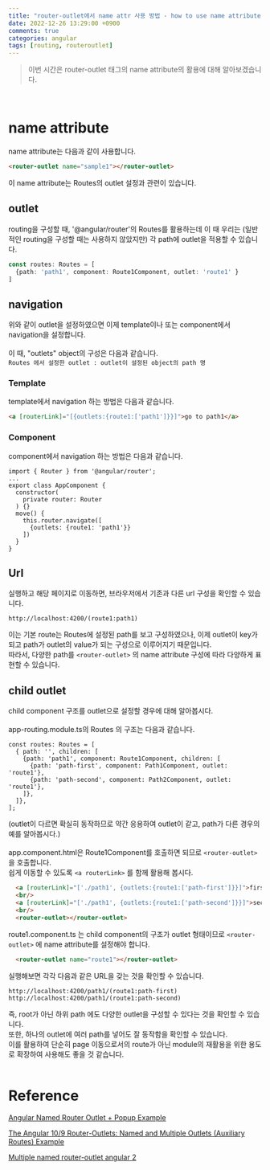 ```yaml
---
title: "router-outlet에서 name attr 사용 방법 - how to use name attribute of router-outlet"
date: 2022-12-26 13:29:00 +0900
comments: true
categories: angular
tags: [routing, routeroutlet]
---
```


> 이번 시간은 router-outlet 태그의 name attribute의 활용에 대해 알아보겠습니다.

<br/>

# name attribute
name attribute는 다음과 같이 사용합니다.

```html
<router-outlet name="sample1"></router-outlet>
```

이 name attribute는 Routes의 outlet 설정과 관련이 있습니다.


## outlet

routing을 구성할 때, '@angular/router'의 Routes를 활용하는데 이 때 우리는 (일반적인 routing을 구성할 때는 사용하지 않았지만) 각 path에 outlet을 적용할 수 있습니다.

```ts
const routes: Routes = [
  {path: 'path1', component: Route1Component, outlet: 'route1' }
]
```

## navigation

위와 같이 outlet을 설정하였으면 이제 template이나 또는 component에서 navigation을 설정합니다.<br/>
<br/>
이 때, "outlets" object의 구성은 다음과 같습니다.<br/>
`Routes 에서 설정한 outlet : outlet이 설정된 object의 path 명`


### Template

template에서 navigation 하는 방법은 다음과 같습니다.

```html
<a [routerLink]="[{outlets:{route1:['path1']}}]">go to path1</a>
```

### Component

component에서 navigation 하는 방법은 다음과 같습니다.

```tsx
import { Router } from '@angular/router';
...
export class AppComponent {
  constructor(
    private router: Router
  ) {}
  move() {
    this.router.navigate([
      {outlets: {route1: 'path1'}}
    ])
  }
}
```

## Url

실행하고 해당 페이지로 이동하면, 브라우저에서 기존과 다른 url 구성을 확인할 수 있습니다.

```
http://localhost:4200/(route1:path1)
```

이는 기본 route는 Routes에 설정된 path를 보고 구성하였으나, 이제 outlet이 key가 되고 path가 outlet의 value가 되는 구성으로 이루어지기 때문입니다.<br/>
따라서, 다양한 path를 `<router-outlet>` 의 name attribute 구성에 따라 다양하게 표현할 수 있습니다.


## child outlet
child component 구조를 outlet으로 설정할 경우에 대해 알아봅시다.<br/>
<br/>
app-routing.module.ts의 Routes 의 구조는 다음과 같습니다.

```tsx
const routes: Routes = [
  { path: '', children: [
    {path: 'path1', component: Route1Component, children: [
      {path: 'path-first', component: Path1Component, outlet: 'route1'},
      {path: 'path-second', component: Path2Component, outlet: 'route1'},
    ]},
  ]},
];
```
(outlet이 다르면 확실히 동작하므로 약간 응용하여 outlet이 같고, path가 다른 경우의 예를 알아봅시다.)<br/>
<br/>
app.component.html은 Route1Component를 호출하면 되므로 `<router-outlet>` 을 호출합니다.<br/>
쉽게 이동할 수 있도록 `<a routerLink>` 를 함께 활용해 봅시다.

```html
  <a [routerLink]="['./path1', {outlets:{route1:['path-first']}}]">first</a>
  <br/>
  <a [routerLink]="['./path1', {outlets:{route1:['path-second']}}]">second</a>
  <br/>
  <router-outlet></router-outlet>
 ```

route1.component.ts 는 child component의 구조가 outlet 형태이므로 `<router-outlet>` 에 name attribute를 설정해야 합니다.

```html
  <router-outlet name="route1"></router-outlet>
 ```

실행해보면 각각 다음과 같은 URL을 갖는 것을 확인할 수 있습니다.

```
http://localhost:4200/path1/(route1:path-first)
http://localhost:4200/path1/(route1:path-second)
```

즉, root가 아닌 하위 path 에도 다양한 outlet을 구성할 수 있다는 것을 확인할 수 있습니다.<br/>
또한, 하나의 outlet에 여러 path를 넣어도 잘 동작함을 확인할 수 있습니다.<br/>
이를 활용하여 단순히 page 이동으로서의 route가 아닌 module의 재활용을 위한 용도로 확장하여 사용해도 좋을 것 같습니다.<br/>
<br/>



# Reference

[Angular Named Router Outlet + Popup Example](https://www.concretepage.com/angular-2/angular-2-4-named-router-outlet-popup-example)

[The Angular 10/9 Router-Outlets: Named and Multiple Outlets (Auxiliary Routes) Example](https://www.techiediaries.com/angular-router-multiple-outlets/)

[Multiple named router-outlet angular 2](https://stackoverflow.com/questions/38038001/multiple-named-router-outlet-angular-2)
